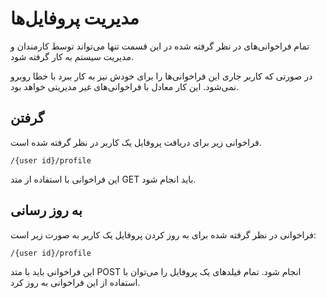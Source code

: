 # مدیریت پروفایل‌ها

تمام فراخوانی‌های در نظر گرفته شده در این قسمت تنها می‌تواند توسط کارمندان و مدیریت سیستم به کار گرفته شود.

در صورتی که کاربر جاری این فراخوانی‌ها را برای خودش نیز به کار ببرد با خطا روبرو نمی‌شود. این کار معادل با فراخوانی‌های غیر مدیریتی خواهد بود.


## گرفتن

فراخوانی زیر برای دریافت پروفایل یک کاربر در نظر گرفته شده است.

	/{user id}/profile

این فراخوانی با استفاده از متد GET باید انجام شود.

## به روز رسانی

فراخوانی در نظر گرفته شده برای به روز کردن پروفایل یک کاربر به صورت زیر است:

	/{user id}/profile

این فراخوانی باید با متد POST انجام شود. تمام فیلدهای یک پروفایل را می‌توان با استفاده از این فراخوانی به روز کرد.
